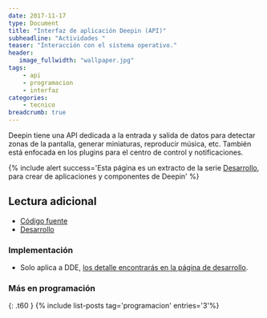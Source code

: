 ```yaml
---
date: 2017-11-17
type: Document
title: "Interfaz de aplicación Deepin (API)"
subheadline: "Actividades "
teaser: "Interacción con el sistema operativo."
header:
   image_fullwidth: "wallpaper.jpg"
tags:
    - api
    - programacion
    - interfaz
categories:
    - tecnico
breadcrumb: true    
---
```

Deepin tiene una API dedicada a la entrada y salida de datos para detectar zonas de la pantalla, generar miniaturas, reproducir música, etc. También está enfocada en los plugins para el centro de control y notificaciones.

{% include alert success='Esta página es un extracto de la serie <a href="/desarrollo">Desarrollo</a>, para crear de aplicaciones y componentes de Deepin' %}

## Lectura adicional
* [Código fuente](https://github.com/linuxdeepin/dde-api)
* [Desarrollo](https://cr.deepin.io/#/admin/projects/dde/dde-api)

### Implementación
* Solo aplica a DDE, [los detalle encontrarás en la página de desarrollo](https://www.deepin.org/en/developer-community/development/).

### Más en programación
{: .t60 }
{% include list-posts tag='programacion' entries='3'%}
